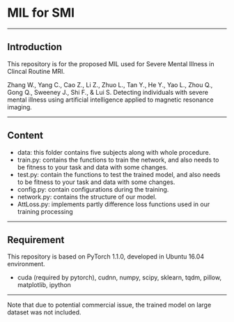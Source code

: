# MIL for SMI

***
## Introduction
This repository is for the proposed MIL used for Severe Mental Illness in Clincal Routine MRI.

Zhang W., Yang C., Cao Z., Li Z., Zhuo L., Tan Y., He Y., Yao L., Zhou Q., Gong Q., Sweeney J., Shi F., & Lui S. Detecting individuals with severe mental illness using artificial intelligence applied to magnetic resonance imaging.

***
## Content
* data: this folder contains five subjects along with whole procedure.
* train.py: contains the functions to train the network, and also needs to be fitness to your task and data with some changes.
* test.py: contain the functions to test the trained model, and also needs to be fitness to your task and data with some changes.
* config.py: contain configurations during the training.
* network.py: contains the structure of our model.
* AttLoss.py: implements partly difference loss functions used in our training processing

***
## Requirement
This repository is based on PyTorch 1.1.0, developed in Ubuntu 16.04 environment.
* cuda (required by pytorch), cudnn, numpy, scipy, sklearn, tqdm, pillow, matplotlib, ipython

***
Note that due to potential commercial issue, the trained model on large dataset was not included.

